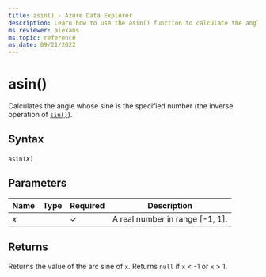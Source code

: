 ```yaml
---
title: asin() - Azure Data Explorer
description: Learn how to use the asin() function to calculate the angle from a sine input.
ms.reviewer: alexans
ms.topic: reference
ms.date: 09/21/2022
---
```

# asin()

Calculates the angle whose sine is the specified number (the inverse operation of [`sin()`](sinfunction.md)).

## Syntax

`asin(`*x*`)`

## Parameters

| Name | Type | Required | Description |
|--|--|--|--|
|*x* |  | &check;| A real number in range [-1, 1].|

## Returns

Returns the value of the arc sine of `x`. Returns `null` if `x` < -1 or `x` > 1.
